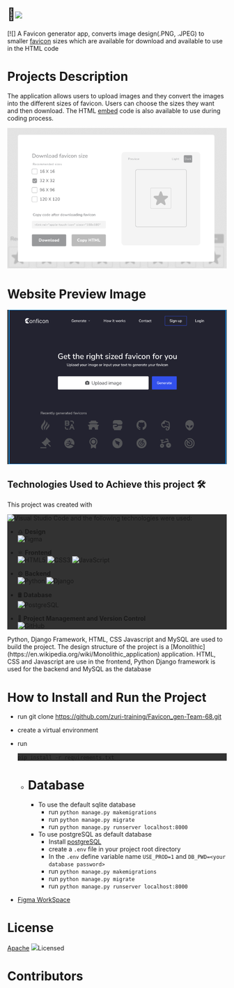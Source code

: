 
# 🧲[![](https://img.shields.io/badge/Conficon-blueviolet?style=for-the-badge)](https://hamzamohdzubair.github.io/redant/)
[![]
A Favicon generator app, converts image design(.PNG, .JPEG) to smaller [favicon](https://en.wikipedia.org/wiki/Favicon) sizes which are available for download and available to use in the HTML code

# Projects Description
The application allows users to upload images and they convert the images into the different sizes of favicon. Users can choose the sizes they want and then download.
The HTML [embed](https://en.wikipedia.org/wiki/Embedded) code is also available to use during coding process.


![My Image](media/footer.png)



# Website Preview Image



![HeaderImage](media/header.png)

## Technologies Used to Achieve this project 🛠️

This project was created with 
<div style="background-color: rgb(50, 50, 50);">

![Visual Studio Code](https://img.shields.io/badge/Visual%20Studio%20Code-0078d7.svg?style=for-the-badge&logo=visual-studio-code&logoColor=white) 
and the following technologies were used: <br/>

* ♎ __Design__<br/>
        ![Figma](https://img.shields.io/badge/figma-%23F24E1E.svg?style=for-the-badge&logo=figma&logoColor=white)

* ⚛️ __Frontend__<br/>
      ![HTML5](https://img.shields.io/badge/html5-%23E34F26.svg?style=for-the-badge&logo=html5&logoColor=white)
      ![CSS3](https://img.shields.io/badge/css3-%231572B6.svg?style=for-the-badge&logo=css3&logoColor=white)
      ![JavaScript](https://img.shields.io/badge/javascript-%23323330.svg?style=for-the-badge&logo=javascript&logoColor=%23F7DF1E)

* ⚙️ __Backend__<br/>
        ![Python](https://img.shields.io/badge/python-3670A0?style=for-the-badge&logo=python&logoColor=ffdd54)
        ![Django](https://img.shields.io/badge/django-%23092E20.svg?style=for-the-badge&logo=django&logoColor=white)


* 🛢️ __Database__<br/>
        ![PostgreSQL](https://img.shields.io/badge/postgres-%23316192.svg?&style=for-the-badge&logo=postgresql&logoColor=white)


* 🎡 __Project Management and Version Control__<br/>
        ![GitHub](https://img.shields.io/badge/github-%23121011.svg?style=for-the-badge&logo=github&logoColor=white)
</div>
Python, Django Framework, HTML, CSS Javascript and MySQL are used to build the project. The design structure of the project is a [Monolithic](https://en.wikipedia.org/wiki/Monolithic_application) application. HTML, CSS and Javascript are use in the frontend, Python Django framework is used for the backend and MySQL as the database

# How to Install and Run the Project
-  run git clone https://github.com/zuri-training/Favicon_gen-Team-68.git 
- create a virtual environment
- run <div style="background-color: rgb(50, 50, 50);">```pip install -r requirements.txt``` </div>
  - # Database
    - To use the default sqlite database
      - run ```python manage.py makemigrations```
      - run ```python manage.py migrate```
      - run ```python manage.py runserver localhost:8000```
    - To use postgreSQL as default database
      - Install [postgreSQL](https://www.postgresql.org/download/)
      - create a ```.env``` file in your project root directory
      - In the ```.env``` define variable name ```USE_PROD=1``` and ```DB_PWD=<your database password>```
      - run ```python manage.py makemigrations```
      - run ```python manage.py migrate```
      - run ```python manage.py runserver localhost:8000```


- [Figma WorkSpace](https://www.figma.com/file/Om0i0dm6XOQN27utcHw5QD/Favicon-general?node-id=0%3A1)

# License
[Apache](https://www.apache.org/licenses/) ![](https://img.shields.io/badge/Apache-0078d7.svg)Licensed

# Contributors
